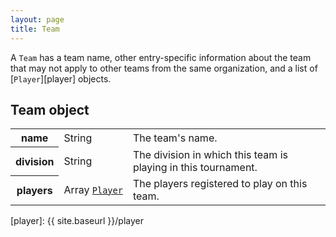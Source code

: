 ```yaml
---
layout: page
title: Team
---
```

A `Team` has a team name, other entry-specific information about the team that may not apply to other teams from the same organization, and a list of [`Player`][player] objects.

## Team object

<table class="fields"><tbody>
  <tr class="required">
    <th>name</th>
    <td class="type">String</td>
    <td>The team's name.</td>
  </tr>
  <tr class="optional">
    <th>division</th>
    <td class="type">String</td>
    <td>The division in which this team is playing in this tournament.</td>
  </tr>
  <tr class="optional">
    <th>players</th>
    <td class="type"><nobr>Array <code><a href="{{ site.baseurl }}/player">Player</a></code></nobr></td>
    <td>The players registered to play on this team.</td>
  </tr>
</tbody></table>

[player]: {{ site.baseurl }}/player